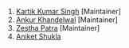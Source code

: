 1. [Kartik Kumar Singh](https://www.linkedin.com/in/singhkartik24) [Maintainer]
2. [Ankur Khandelwal](https://www.linkedin.com/in/ankurkh1) [Maintainer]
3. [Zestha Patra](https://www.linkedin.com/in/zestha-patra/) [Maintainer]
4. [Aniket Shukla](https://www.linkedin.com/in/aniketshukla14) 
